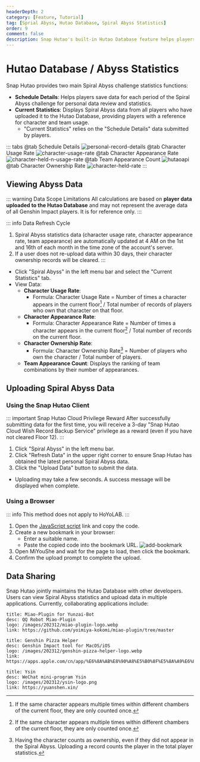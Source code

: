 ```yaml
---
headerDepth: 2
category: [Feature, Tutorial]
tag: [Sprial Abyss, Hutao Database, Spiral Abyss Statistics]
order: 9
comment: false
description: Snap Hutao's built-in Hutao Database feature helps players archive and query Spiral Abyss challenge data, providing comprehensive statistical analysis and supporting players to upload data to the database.
---
```


# Hutao Database / Abyss Statistics

Snap Hutao provides two main Spiral Abyss challenge statistics functions:

- **Schedule Details**: Helps players save data for each period of the Spiral Abyss challenge for personal data review and statistics.
- **Current Statistics**: Displays Spiral Abyss data from all players who have uploaded it to the Hutao Database, providing players with a reference for character and team usage.
  - "Current Statistics" relies on the "Schedule Details" data submitted by players.

::: tabs
@tab Schedule Details
![personal-record-details](https://img.alicdn.com/imgextra/i4/1797064093/O1CN01ykD0CZ1g6e0sAQMn1_!!1797064093.png_.webp)
@tab Character Usage Rate
![character-usage-rate](https://img.alicdn.com/imgextra/i1/1797064093/O1CN01dvdsCG1g6e0xyDPo5_!!1797064093.png_.webp)
@tab Character Appearance Rate
![character-held-n-usage-rate](https://img.alicdn.com/imgextra/i2/1797064093/O1CN01Pdv5w01g6e0u1ewov_!!1797064093.png_.webp)
@tab Team Appearance Count
![hutaoapi](https://img.alicdn.com/imgextra/i2/1797064093/O1CN01k1W4tw1g6e0wOyjdf_!!1797064093.png_.webp)
@tab Character Ownership Rate
![character-held-rate](https://img.alicdn.com/imgextra/i3/1797064093/O1CN01bQvukt1g6e0uuU2Fh_!!1797064093.png_.webp)
:::

## Viewing Abyss Data

::: warning Data Scope Limitations
All calculations are based on **player data uploaded to the Hutao Database** and may not represent the average data of all Genshin Impact players. It is for reference only.
:::

::: info Data Refresh Cycle

1.  Spiral Abyss statistics data (character usage rate, character appearance rate, team appearance) are automatically updated at 4 AM on the 1st and 16th of each month in the time zone of the account's server.
2.  If a user does not re-upload data within 30 days, their character ownership records will be cleared.
    :::

- Click "Spiral Abyss" in the left menu bar and select the "Current Statistics" tab.
- View Data:
  - **Character Usage Rate**:
    - Formula: Character Usage Rate = Number of times a character appears in the current floor[^first] / Total number of records of players who own that character on that floor.
  - **Character Appearance Rate**:
    - Formula: Character Appearance Rate = Number of times a character appears in the current floor[^first-2] / Total number of records on the current floor.
  - **Character Ownership Rate**:
    - Formula: Character Ownership Rate[^third] = Number of players who own the character / Total number of players.
  - **Team Appearance Count**: Displays the ranking of team combinations by their number of appearances.

## Uploading Spiral Abyss Data

### Using the Snap Hutao Client

::: important Snap Hutao Cloud Privilege Reward
After successfully submitting data for the first time, you will receive a 3-day "Snap Hutao Cloud Wish Record Backup Service" privilege as a reward (even if you have not cleared Floor 12).
:::

1. Click "Spiral Abyss" in the left menu bar.
2. Click "Refresh Data" in the upper right corner to ensure Snap Hutao has obtained the latest personal Spiral Abyss data.
3. Click the "Upload Data" button to submit the data.

- Uploading may take a few seconds. A success message will be displayed when complete.

### Using a Browser

::: info
This method does not apply to HoYoLAB.
:::

1. Open the [JavaScript script](/upload-abyss-data.js) link and copy the code.
2. Create a new bookmark in your browser:
   - Enter a suitable name.
   - Paste the copied code into the bookmark URL.
     ![add-bookmark](https://img.alicdn.com/imgextra/i3/1797064093/O1CN01p0KOqU1g6dvfDQO6e_!!1797064093.png_.webp)
3. Open MiYouShe and wait for the page to load, then click the bookmark.
4. Confirm the upload prompt to complete the upload.

## Data Sharing

Snap Hutao jointly maintains the Hutao Database with other developers. Users can view Spiral Abyss statistics and upload data in multiple applications. Currently, collaborating applications include:

<div class="vp-card-container">

```component VPCard
title: Miao-Plugin for Yunzai-Bot
desc: QQ Robot Miao-Plugin
logo: /images/202312/miao-plugin-logo.webp
link: https://github.com/yoimiya-kokomi/miao-plugin/tree/master
```

```component VPCard
title: Genshin Pizza Helper
desc: Genshin Impact tool for MacOS/iOS
logo: /images/202312/genshin-pizza-helper-logo.webp
link: https://apps.apple.com/cn/app/%E6%8A%AB%E8%90%A8%E5%B0%8F%E5%8A%A9%E6%89%8B/id1635319193
```

```component VPCard
title: Ysin
desc: WeChat mini-program Ysin
logo: /images/202312/ysin-logo.png
link: https://yuanshen.xin/
```

</div>

[^first]: If the same character appears multiple times within different chambers of the current floor, they are only counted once.

[^first-2]: If the same character appears multiple times within different chambers of the current floor, they are only counted once.

[^third]: Having the character counts as ownership, even if they did not appear in the Spiral Abyss. Uploading a record counts the player in the total player statistics.

